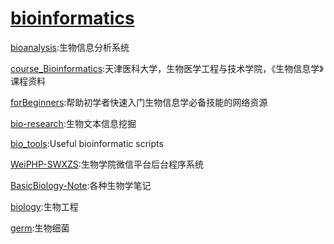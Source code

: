 # [bioinformatics](https://github.com/topics/bioinformatics)


[bioanalysis](https://github.com/gaohDe/bioanalysis):生物信息分析系统 

[course_Bioinformatics](https://github.com/Yixf-Education/course_Bioinformatics):天津医科大学，生物医学工程与技术学院，《生物信息学》课程资料 

[forBeginners](https://github.com/Yixf-Education/forBeginners):帮助初学者快速入门生物信息学必备技能的网络资源

[bio-research](https://github.com/qiangsiwei/bio-research):生物文本信息挖掘 

[bio_tools](https://github.com/wk8910/bio_tools):Useful bioinformatic scripts

[WeiPHP-SWXZS](https://github.com/wssgcg1213/WeiPHP-SWXZS):生物学院微信平台后台程序系统

[BasicBiology-Note](https://github.com/Bioinf-homework/BasicBiology-Note):各种生物学笔记 

[biology](https://github.com/tingtingzi/biology):生物工程

[germ](https://github.com/xushuo/germ):生物细菌
